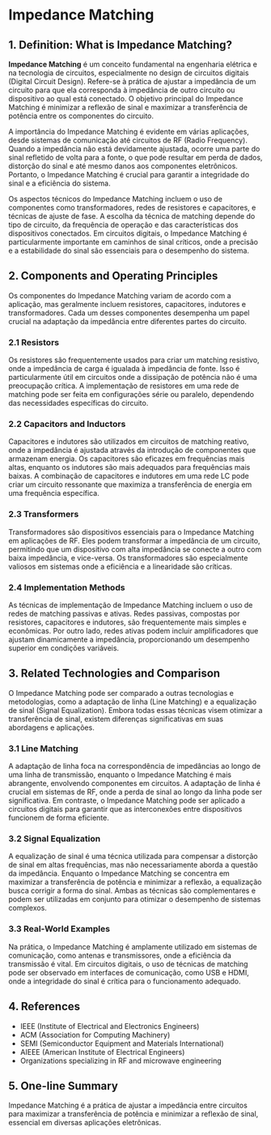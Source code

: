 # Impedance Matching

## 1. Definition: What is **Impedance Matching**?
**Impedance Matching** é um conceito fundamental na engenharia elétrica e na tecnologia de circuitos, especialmente no design de circuitos digitais (Digital Circuit Design). Refere-se à prática de ajustar a impedância de um circuito para que ela corresponda à impedância de outro circuito ou dispositivo ao qual está conectado. O objetivo principal do Impedance Matching é minimizar a reflexão de sinal e maximizar a transferência de potência entre os componentes do circuito.

A importância do Impedance Matching é evidente em várias aplicações, desde sistemas de comunicação até circuitos de RF (Radio Frequency). Quando a impedância não está devidamente ajustada, ocorre uma parte do sinal refletido de volta para a fonte, o que pode resultar em perda de dados, distorção do sinal e até mesmo danos aos componentes eletrônicos. Portanto, o Impedance Matching é crucial para garantir a integridade do sinal e a eficiência do sistema.

Os aspectos técnicos do Impedance Matching incluem o uso de componentes como transformadores, redes de resistores e capacitores, e técnicas de ajuste de fase. A escolha da técnica de matching depende do tipo de circuito, da frequência de operação e das características dos dispositivos conectados. Em circuitos digitais, o Impedance Matching é particularmente importante em caminhos de sinal críticos, onde a precisão e a estabilidade do sinal são essenciais para o desempenho do sistema.

## 2. Components and Operating Principles
Os componentes do Impedance Matching variam de acordo com a aplicação, mas geralmente incluem resistores, capacitores, indutores e transformadores. Cada um desses componentes desempenha um papel crucial na adaptação da impedância entre diferentes partes do circuito.

### 2.1 Resistors
Os resistores são frequentemente usados para criar um matching resistivo, onde a impedância de carga é igualada à impedância de fonte. Isso é particularmente útil em circuitos onde a dissipação de potência não é uma preocupação crítica. A implementação de resistores em uma rede de matching pode ser feita em configurações série ou paralelo, dependendo das necessidades específicas do circuito.

### 2.2 Capacitors and Inductors
Capacitores e indutores são utilizados em circuitos de matching reativo, onde a impedância é ajustada através da introdução de componentes que armazenam energia. Os capacitores são eficazes em frequências mais altas, enquanto os indutores são mais adequados para frequências mais baixas. A combinação de capacitores e indutores em uma rede LC pode criar um circuito ressonante que maximiza a transferência de energia em uma frequência específica.

### 2.3 Transformers
Transformadores são dispositivos essenciais para o Impedance Matching em aplicações de RF. Eles podem transformar a impedância de um circuito, permitindo que um dispositivo com alta impedância se conecte a outro com baixa impedância, e vice-versa. Os transformadores são especialmente valiosos em sistemas onde a eficiência e a linearidade são críticas.

### 2.4 Implementation Methods
As técnicas de implementação de Impedance Matching incluem o uso de redes de matching passivas e ativas. Redes passivas, compostas por resistores, capacitores e indutores, são frequentemente mais simples e econômicas. Por outro lado, redes ativas podem incluir amplificadores que ajustam dinamicamente a impedância, proporcionando um desempenho superior em condições variáveis.

## 3. Related Technologies and Comparison
O Impedance Matching pode ser comparado a outras tecnologias e metodologias, como a adaptação de linha (Line Matching) e a equalização de sinal (Signal Equalization). Embora todas essas técnicas visem otimizar a transferência de sinal, existem diferenças significativas em suas abordagens e aplicações.

### 3.1 Line Matching
A adaptação de linha foca na correspondência de impedâncias ao longo de uma linha de transmissão, enquanto o Impedance Matching é mais abrangente, envolvendo componentes em circuitos. A adaptação de linha é crucial em sistemas de RF, onde a perda de sinal ao longo da linha pode ser significativa. Em contraste, o Impedance Matching pode ser aplicado a circuitos digitais para garantir que as interconexões entre dispositivos funcionem de forma eficiente.

### 3.2 Signal Equalization
A equalização de sinal é uma técnica utilizada para compensar a distorção de sinal em altas frequências, mas não necessariamente aborda a questão da impedância. Enquanto o Impedance Matching se concentra em maximizar a transferência de potência e minimizar a reflexão, a equalização busca corrigir a forma do sinal. Ambas as técnicas são complementares e podem ser utilizadas em conjunto para otimizar o desempenho de sistemas complexos.

### 3.3 Real-World Examples
Na prática, o Impedance Matching é amplamente utilizado em sistemas de comunicação, como antenas e transmissores, onde a eficiência da transmissão é vital. Em circuitos digitais, o uso de técnicas de matching pode ser observado em interfaces de comunicação, como USB e HDMI, onde a integridade do sinal é crítica para o funcionamento adequado.

## 4. References
- IEEE (Institute of Electrical and Electronics Engineers)
- ACM (Association for Computing Machinery)
- SEMI (Semiconductor Equipment and Materials International)
- AIEEE (American Institute of Electrical Engineers)
- Organizations specializing in RF and microwave engineering

## 5. One-line Summary
Impedance Matching é a prática de ajustar a impedância entre circuitos para maximizar a transferência de potência e minimizar a reflexão de sinal, essencial em diversas aplicações eletrônicas.